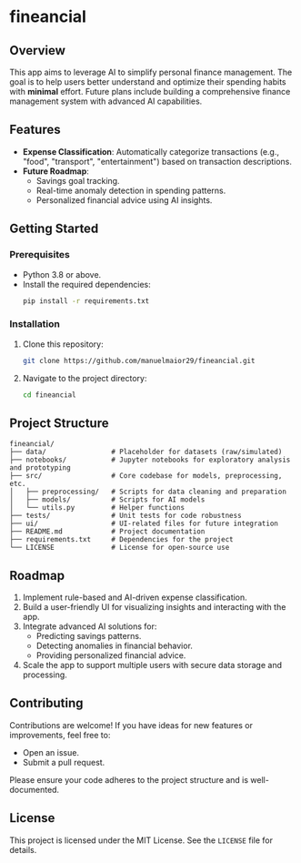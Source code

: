 # fineancial

## Overview
This app aims to leverage AI to simplify personal finance management. The goal is to help users better understand and optimize their spending habits with **minimal** effort. Future plans include building a comprehensive finance management system with advanced AI capabilities.

## Features
- **Expense Classification**: Automatically categorize transactions (e.g., "food", "transport", "entertainment") based on transaction descriptions.
- **Future Roadmap**:
  - Savings goal tracking.
  - Real-time anomaly detection in spending patterns.
  - Personalized financial advice using AI insights.

## Getting Started
### Prerequisites
- Python 3.8 or above.
- Install the required dependencies:
  ```bash
  pip install -r requirements.txt
  ```

### Installation
1. Clone this repository:
   ```bash
   git clone https://github.com/manuelmaior29/fineancial.git
   ```
2. Navigate to the project directory:
   ```bash
   cd fineancial
   ```

## Project Structure
```
fineancial/
├── data/                # Placeholder for datasets (raw/simulated)
├── notebooks/           # Jupyter notebooks for exploratory analysis and prototyping
├── src/                 # Core codebase for models, preprocessing, etc.
│   ├── preprocessing/   # Scripts for data cleaning and preparation
│   ├── models/          # Scripts for AI models
│   └── utils.py         # Helper functions
├── tests/               # Unit tests for code robustness
├── ui/                  # UI-related files for future integration
├── README.md            # Project documentation
├── requirements.txt     # Dependencies for the project
└── LICENSE              # License for open-source use
```

## Roadmap
1. Implement rule-based and AI-driven expense classification.
2. Build a user-friendly UI for visualizing insights and interacting with the app.
3. Integrate advanced AI solutions for:
   - Predicting savings patterns.
   - Detecting anomalies in financial behavior.
   - Providing personalized financial advice.
4. Scale the app to support multiple users with secure data storage and processing.

## Contributing
Contributions are welcome! If you have ideas for new features or improvements, feel free to:
- Open an issue.
- Submit a pull request.

Please ensure your code adheres to the project structure and is well-documented.

## License
This project is licensed under the MIT License. See the `LICENSE` file for details.
